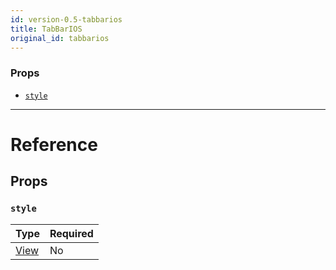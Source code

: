 ```yaml
---
id: version-0.5-tabbarios
title: TabBarIOS
original_id: tabbarios
---
```

### Props

- [`style`](tabbarios.md#style)






---

# Reference

## Props

### `style`



| Type | Required |
| - | - |
| [View](view.md#style) | No |






